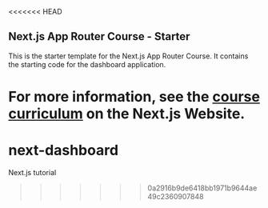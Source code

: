 <<<<<<< HEAD
## Next.js App Router Course - Starter

This is the starter template for the Next.js App Router Course. It contains the starting code for the dashboard application.

For more information, see the [course curriculum](https://nextjs.org/learn) on the Next.js Website.
=======
# next-dashboard
Next.js tutorial
>>>>>>> 0a2916b9de6418bb1971b9644ae49c2360907848
